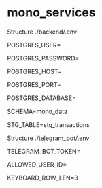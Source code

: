 # mono_services

Structure  ./backend/.env

POSTGRES_USER=

POSTGRES_PASSWORD=

POSTGRES_HOST=

POSTGRES_PORT=

POSTGRES_DATABASE=

SCHEMA=mono_data

STG_TABLE=stg_transactions


Structure ./telegram_bot/.env

TELEGRAM_BOT_TOKEN=

ALLOWED_USER_ID=

KEYBOARD_ROW_LEN=3
